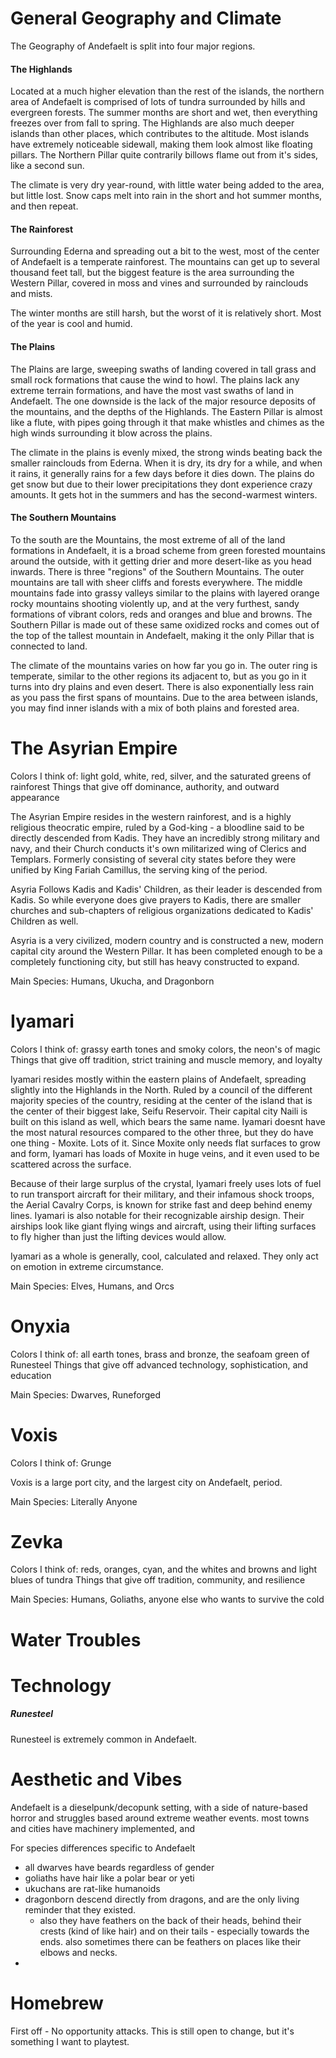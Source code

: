 # General Geography and Climate

The Geography of Andefaelt is split into four major regions.

#### The Highlands

Located at a much higher elevation than the rest of the islands, the northern area of Andefaelt is comprised of lots of tundra surrounded by hills and evergreen forests. The summer months are short and wet, then everything freezes over from fall to spring. The Highlands are also much deeper islands than other places, which contributes to the altitude. Most islands have extremely noticeable sidewall, making them look almost like floating pillars. The Northern Pillar quite contrarily billows flame out from it's sides, like a second sun.

The climate is very dry year-round, with little water being added to the area, but little lost. Snow caps melt into rain in the short and hot summer months, and then repeat.

#### The Rainforest

Surrounding Ederna and spreading out a bit to the west, most of the center of Andefaelt is a temperate rainforest. The mountains can get up to several thousand feet tall, but the biggest feature is the area surrounding the Western Pillar, covered in moss and vines and surrounded by rainclouds and mists.

The winter months are still harsh, but the worst of it is relatively short. Most of the year is cool and humid. 

#### The Plains

The Plains are large, sweeping swaths of landing covered in tall grass and small rock formations that cause the wind to howl. The plains lack any extreme terrain formations, and have the most vast swaths of land in Andefaelt. The one downside is the lack of the major resource deposits of the mountains, and the depths of the Highlands. The Eastern Pillar is almost like a flute, with pipes going through it that make whistles and chimes as the high winds surrounding it blow across the plains.

The climate in the plains is evenly mixed, the strong winds beating back the smaller rainclouds from Ederna. When it is dry, its dry for a while, and when it rains, it generally rains for a few days before it dies down. The plains do get snow but due to their lower precipitations they dont experience crazy amounts. It gets hot in the summers and has the second-warmest winters.

#### The Southern Mountains

To the south are the Mountains, the most extreme of all of the land formations in Andefaelt, it is a broad scheme from green forested mountains around the outside, with it getting drier and more desert-like as you head inwards. There is three "regions" of the Southern Mountains. The outer mountains are tall with sheer cliffs and forests everywhere. The middle mountains fade into grassy valleys similar to the plains with layered orange rocky mountains shooting violently up, and at the very furthest, sandy formations of vibrant colors, reds and oranges and blue and browns. The Southern Pillar is made out of these same oxidized rocks and comes out of the top of the tallest mountain in Andefaelt, making it the only Pillar that is connected to land.

The climate of the mountains varies on how far you go in. The outer ring is temperate, similar to the other regions its adjacent to, but as you go in it turns into dry plains and even desert. There is also exponentially less rain as you pass the first spans of mountains. Due to the area between islands, you may find inner islands with a mix of both plains and forested area.

# The Asyrian Empire
Colors I think of: light gold, white, red, silver, and the saturated greens of rainforest
Things that give off dominance, authority, and outward appearance

The Asyrian Empire resides in the western rainforest, and is a highly religious theocratic empire, ruled by a God-king - a bloodline said to be directly descended from Kadis. They have an incredibly strong military and navy, and their Church conducts it's own militarized wing of Clerics and Templars. Formerly consisting of several city states before they were unified by King Fariah Camillus, the serving king of the period.

Asyria Follows Kadis and Kadis' Children, as their leader is descended from Kadis. So while everyone does give prayers to Kadis, there are smaller churches and sub-chapters of religious organizations dedicated to Kadis' Children as well.

Asyria is a very civilized, modern country and is constructed a new, modern capital city around the Western Pillar. It has been completed enough to be a completely functioning city, but still has heavy constructed to expand. 

Main Species:
Humans, Ukucha, and Dragonborn



# Iyamari
Colors I think of: grassy earth tones and smoky colors, the neon's of magic 
Things that give off tradition, strict training and muscle memory, and loyalty

Iyamari resides mostly within the eastern plains of Andefaelt, spreading slightly into the Highlands in the North. Ruled by a council of the different majority species of the country, residing at the center of the island that is the center of their biggest lake, Seifu Reservoir. Their capital city Naili is built on this island as well, which bears the same name. Iyamari doesnt have the most natural resources compared to the other three, but they do have one thing - Moxite. Lots of it. Since Moxite only needs flat surfaces to grow and form, Iyamari has loads of Moxite in huge veins, and it even used to be scattered across the surface. 

Because of their large surplus of the crystal, Iyamari freely uses lots of fuel to run transport aircraft for their military, and their infamous shock troops, the Aerial Cavalry Corps, is known for strike fast and deep behind enemy lines. Iyamari is also notable for their recognizable airship design. Their airships look like giant flying wings and aircraft, using their lifting surfaces to fly higher than just the lifting devices would allow.

Iyamari as a whole is generally, cool, calculated and relaxed. They only act on emotion in extreme circumstance.

Main Species:
Elves, Humans, and Orcs

# Onyxia
Colors I think of: all earth tones, brass and bronze, the seafoam green of Runesteel
Things that give off advanced technology, sophistication, and education



Main Species:
Dwarves, Runeforged

# Voxis
Colors I think of: Grunge

Voxis is a large port city, and the largest city on Andefaelt, period.

Main Species:
Literally Anyone

# Zevka
Colors I think of: reds, oranges, cyan, and the whites and browns and light blues of tundra
Things that give off tradition, community, and resilience



Main Species:
Humans, Goliaths, anyone else who wants to survive the cold

# Water Troubles

# Technology

##### Runesteel
Runesteel is extremely common in Andefaelt. 

# Aesthetic and Vibes

Andefaelt is a dieselpunk/decopunk setting, with a side of nature-based horror and struggles based around extreme weather events. most towns and cities have machinery implemented, and 


For species differences specific to Andefaelt
- all dwarves have beards regardless of gender
- goliaths have hair like a polar bear or yeti
- ukuchans are rat-like humanoids
- dragonborn descend directly from dragons, and are the only living reminder that they existed. 
	- also they have feathers on the back of their heads, behind their crests (kind of like hair) and on their tails - especially towards the ends. also sometimes there can be feathers on places like their elbows and necks.
- 

# Homebrew
First off - No opportunity attacks. This is still open to change, but it's something I want to playtest.